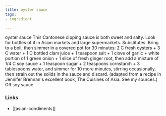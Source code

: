 ```yaml
---
title: oyster sauce
tags:
- ingredient

---
```

oyster sauce This Cantonese dipping sauce is both sweet and salty. Look for bottles of it in Asian markets and large supermarkets. Substitutes: Bring to a boil, then simmer in a covered pot for 30 minutes: 2 C fresh oysters + 3 C water + 1 C bottled clam juice + 1 teaspoon salt + 1 clove of garlic + white portion of 1 green onion + 1 slice of fresh ginger root, then add a mixture of 1/4 C soy sauce + 1 teaspoon sugar + 2 teaspoons cornstarch + 3 tablespoons water, and simmer for 10 more minutes, stirring occasionally, then strain out the solids in the sauce and discard. (adapted from a recipe in Jennifer Brennan's excellent book, The Cuisines of Asia. See my sources.) OR soy sauce

### Links

* [[asian-condiments]]
